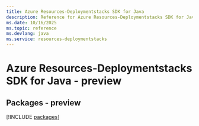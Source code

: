 ```yaml
---
title: Azure Resources-Deploymentstacks SDK for Java
description: Reference for Azure Resources-Deploymentstacks SDK for Java
ms.date: 10/16/2025
ms.topic: reference
ms.devlang: java
ms.service: resources-deploymentstacks
---
```

# Azure Resources-Deploymentstacks SDK for Java - preview
## Packages - preview
[!INCLUDE [packages](resources-deploymentstacks-index.md)]